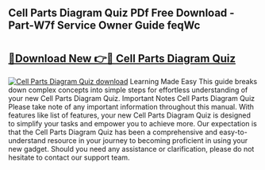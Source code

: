 ## Cell Parts Diagram Quiz PDf Free Download - Part-W7f Service Owner Guide feqWc

# <h2><a href="http://dfor51.blite.top/?on=Cell+Parts+Diagram+Quiz">🔗Download New 👉🔴 Cell Parts Diagram Quiz</a></h2>

[![Cell Parts Diagram Quiz download](https://i.imgur.com/lujVjoI.png)](http://dfor51.blite.top/?on=Cell+Parts+Diagram+Quiz)
Learning Made Easy This guide breaks down complex concepts into simple steps for effortless understanding of your new Cell Parts Diagram Quiz. Important Notes Cell Parts Diagram Quiz Please take note of any important information throughout this manual. With features like list of features, your new Cell Parts Diagram Quiz is designed to simplify your tasks and empower you to achieve more. Our expectation is that the Cell Parts Diagram Quiz has been a comprehensive and easy-to-understand resource in your journey to becoming proficient in using your new gadget. Should you need any assistance or clarification, please do not hesitate to contact our support team.
